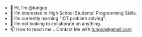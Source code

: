 - 👋 Hi, I’m @tungcp
- 👀 I’m interested in High School Students' Programming Skills.
- 🌱 I’m currently learning "ICT problem solving".
- 💞️ I’m not looking to collaborate on anything.
- 📫 How to reach me ...Contact Me with tungcp@gmail.com

<!---
tungcp/tungcp is a ✨ special ✨ repository because its `README.md` (this file) appears on your GitHub profile.
You can click the Preview link to take a look at your changes.
--->
